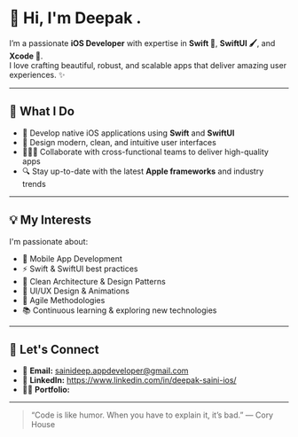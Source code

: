 
# 👋 Hi, I'm Deepak .

I’m a passionate **iOS Developer** with expertise in **Swift 🦅**, **SwiftUI 🖌️**, and **Xcode 🚀**.  
I love crafting beautiful, robust, and scalable apps that deliver amazing user experiences. ✨

---

## 🚀 What I Do
- 📱 Develop native iOS applications using **Swift** and **SwiftUI**
- 🎨 Design modern, clean, and intuitive user interfaces
- 🧑‍🤝‍🧑 Collaborate with cross-functional teams to deliver high-quality apps
- 🔍 Stay up-to-date with the latest **Apple frameworks** and industry trends

---

## 💡 My Interests
I'm passionate about:
- 📱 Mobile App Development
- ⚡ Swift & SwiftUI best practices
- 🧩 Clean Architecture & Design Patterns
- 💅 UI/UX Design & Animations
- 🔁 Agile Methodologies
- 📚 Continuous learning & exploring new technologies

---

## 🌱 Let's Connect
- 📧 **Email:**  sainideep.appdeveloper@gmail.com
- 💼 **LinkedIn:** https://www.linkedin.com/in/deepak-saini-ios/
- 🧑‍💻 **Portfolio:** 

---

> “Code is like humor. When you have to explain it, it’s bad.” — Cory House


